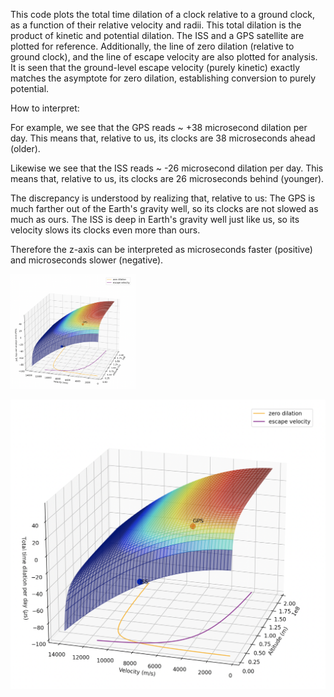   This code plots the total time dilation of a clock relative to a ground clock,
  as a function of their relative velocity and radii. 
  This total dilation is the product of kinetic and potential dilation.
  The ISS and a GPS satellite are plotted for reference.
  Additionally, the line of zero dilation (relative to ground clock),
  and the line of escape velocity are also plotted for analysis.
  It is seen that the ground-level escape velocity (purely kinetic) exactly matches
  the asymptote for zero dilation, establishing conversion to purely potential.

How to interpret:

For example, we see that the GPS reads ~ +38 microsecond dilation per day.
This means that, relative to us, its clocks are 38 microseconds ahead (older).

Likewise we see that the ISS reads ~ -26 microsecond dilation per day.
This means that, relative to us, its clocks are 26 microseconds behind (younger).

The discrepancy is understood by realizing that, relative to us: 
The GPS is much farther out of the Earth's gravity well, so its clocks are not slowed as much as ours.
The ISS is deep in Earth's gravity well just like us, so its velocity slows its clocks even more than ours.

Therefore the z-axis can be interpreted as microseconds faster (positive) and microseconds slower (negative).

<img src="dilation.png" alt="example" width="200"/>

![example plot](dilation.png)
